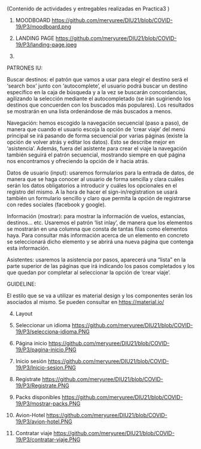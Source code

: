 (Contenido de actividades y entregables realizadas en Practica3 ) 

1. MOODBOARD
https://github.com/meryuree/DIU21/blob/COVID-19/P3/moodboard.png

2. LANDING PAGE
https://github.com/meryuree/DIU21/blob/COVID-19/P3/landing-page.jpeg

3. 
PATRONES IU:

Buscar destinos: el patrón que vamos a usar para elegir el destino será el ‘search box’ junto con ‘autocomplete’, el usuario podrá buscar un destino específico en la caja de búsqueda y a la vez se buscarán concordancias, agilizando la selección mediante el autocompletado (se irán sugiriendo los destinos que concuerden con los buscados más populares). Los resultados se mostrarán en una lista ordenándose de más buscados a menos. 

Navegación: hemos escogido la navegación secuencial (paso a paso), de manera que cuando el usuario escoja la opción de ‘crear viaje’ del menú principal se irá pasando de forma secuencial por varias páginas (existe la opción de volver atrás y editar los datos). Esto se describe mejor en ‘asistencia’. Además, fuera del asistente para crear el viaje la navegación también seguirá el patrón secuencial, mostrando siempre en qué página nos encontramos y ofreciendo la opción de ir hacia atrás. 

Datos de usuario (input): usaremos formularios para la entrada de datos, de manera que se haga conocer al usuario de forma sencilla y clara cuáles serán los datos obligatorios a introducir y cuáles los opcionales en el registro del mismo. A la hora de hacer el sign-in/registration se usará también un formulario sencillo y claro que permita la opción de registrarse con redes sociales (facebook y google). 

Información (mostrar): para mostrar la información de vuelos, estancias, destinos... etc. Usaremos el patrón ‘list inlay’, de manera que los elementos se mostrarán en una columna que consta de tantas filas como elementos haya. Para consultar más información acerca de un elemento en concreto se seleccionará dicho elemento y se abrirá una nueva página que contenga esta información. 

Asistentes: usaremos la asistencia por pasos, aparecerá una “lista” en la parte superior de las páginas que irá indicando los pasos completados y los que quedan por completar al seleccionar la opción de ‘crear viaje’. 

GUIDELINE:

El estilo que se va a utilizar es material design y los componentes serán los asociados al mismo. Se pueden consultar en https://material.io/

4. Layout

  1. Seleccionar un idioma
  https://github.com/meryuree/DIU21/blob/COVID-19/P3/selecciona-idioma.PNG

  2. Página inicio
  https://github.com/meryuree/DIU21/blob/COVID-19/P3/pagina-inicio.PNG
  
  3. Inicio sesión
  https://github.com/meryuree/DIU21/blob/COVID-19/P3/Inicio-sesion.PNG
  
  4. Regístrate
  https://github.com/meryuree/DIU21/blob/COVID-19/P3/Registrate.PNG
  
  5. Packs disponibles
  https://github.com/meryuree/DIU21/blob/COVID-19/P3/mostrar-packs.PNG
  
  6. Avion-Hotel
  https://github.com/meryuree/DIU21/blob/COVID-19/P3/avion-hotel.PNG
  
  
  
  4. Contratar viaje
  https://github.com/meryuree/DIU21/blob/COVID-19/P3/contratar-viaje.PNG
  
